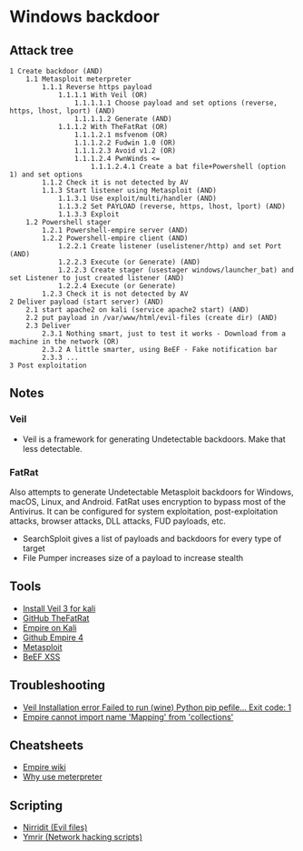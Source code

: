 # Windows backdoor

## Attack tree

```text
1 Create backdoor (AND)
    1.1 Metasploit meterpreter
        1.1.1 Reverse https payload        
            1.1.1.1 With Veil (OR)
                1.1.1.1.1 Choose payload and set options (reverse, https, lhost, lport) (AND)
                1.1.1.1.2 Generate (AND)
            1.1.1.2 With TheFatRat (OR)
                1.1.1.2.1 msfvenom (OR)
                1.1.1.2.2 Fudwin 1.0 (OR)
                1.1.1.2.3 Avoid v1.2 (OR)
                1.1.1.2.4 PwnWinds <=
                    1.1.1.2.4.1 Create a bat file+Powershell (option 1) and set options
        1.1.2 Check it is not detected by AV
        1.1.3 Start listener using Metasploit (AND)
            1.1.3.1 Use exploit/multi/handler (AND)
            1.1.3.2 Set PAYLOAD (reverse, https, lhost, lport) (AND)
            1.1.3.3 Exploit
    1.2 Powershell stager
        1.2.1 Powershell-empire server (AND)
        1.2.2 Powershell-empire client (AND)
            1.2.2.1 Create listener (uselistener/http) and set Port (AND)
            1.2.2.3 Execute (or Generate) (AND)
            1.2.2.3 Create stager (usestager windows/launcher_bat) and set Listener to just created listener (AND)
            1.2.2.4 Execute (or Generate)
        1.2.3 Check it is not detected by AV
2 Deliver payload (start server) (AND)
    2.1 start apache2 on kali (service apache2 start) (AND)
    2.2 put payload in /var/www/html/evil-files (create dir) (AND)
    2.3 Deliver
        2.3.1 Nothing smart, just to test it works - Download from a machine in the network (OR)
        2.3.2 A little smarter, using BeEF - Fake notification bar
        2.3.3 ...
3 Post exploitation
```

## Notes

### Veil
* Veil is a framework for generating Undetectable backdoors. Make that less detectable.

### FatRat

Also attempts to generate Undetectable Metasploit backdoors for Windows, macOS, Linux, and Android. FatRat uses encryption to bypass most of the Antivirus. It can be configured for system exploitation, post-exploitation 
attacks, browser attacks, DLL attacks, FUD payloads, etc.

* SearchSploit gives a list of payloads and backdoors for every type of target
* File Pumper increases size of a payload to increase stealth

## Tools

* [Install Veil 3 for kali](https://github.com/Veil-Framework/Veil/)
* [GitHub TheFatRat](https://github.com/Exploit-install/TheFatRat)
* [Empire on Kali](https://www.kali.org/tools/powershell-empire/)
* [Github Empire 4](https://github.com/BC-SECURITY/Empire)
* [Metasploit](https://www.kali.org/docs/tools/starting-metasploit-framework-in-kali/)
* [BeEF XSS](https://www.kali.org/tools/beef-xss/)

## Troubleshooting

* [Veil Installation error Failed to run (wine) Python pip pefile... Exit code: 1](../trouble/Veil.md)
* [Empire cannot import name 'Mapping' from 'collections'](../trouble/Empire.md)

## Cheatsheets

* [Empire wiki](https://bc-security.gitbook.io/empire-wiki/)
* [Why use meterpreter](https://www.offensive-security.com/metasploit-unleashed/about-meterpreter/#Meterpreter_Design_Goals)

## Scripting

* [Nirridit (Evil files)](https://github.com/tymyrddin/nirridit)
* [Ymrir (Network hacking scripts)](https://github.com/tymyrddin/ymrir)